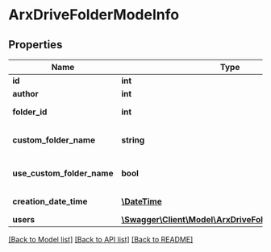 # ArxDriveFolderModeInfo

## Properties
Name | Type | Description | Notes
------------ | ------------- | ------------- | -------------
**id** | **int** | Identifier | [optional] 
**author** | **int** | Author | [optional] 
**folder_id** | **int** | Folder Identifier | [optional] 
**custom_folder_name** | **string** | Custom Folder Name | [optional] 
**use_custom_folder_name** | **bool** | Use Custom Name | [optional] 
**creation_date_time** | [**\DateTime**](\DateTime.md) | Creation Date | [optional] 
**users** | [**\Swagger\Client\Model\ArxDriveFolderModeUserInfo[]**](ArxDriveFolderModeUserInfo.md) | Users | [optional] 

[[Back to Model list]](../README.md#documentation-for-models) [[Back to API list]](../README.md#documentation-for-api-endpoints) [[Back to README]](../README.md)


